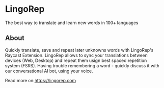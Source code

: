 # LingoRep

The best way to translate and learn new words in 100+ languages

## About

Quickly translate, save and repeat later unknowns words with LingoRep's Raycast Extension.
LingoRep allows to sync your translations between devices (Web, Desktop) and repeat them
usign best spaced repetition system (FSRS). Having trouble remembering a word - quickly discuss
it with our conversational AI bot, using your voice.

Read more on https://lingorep.com
